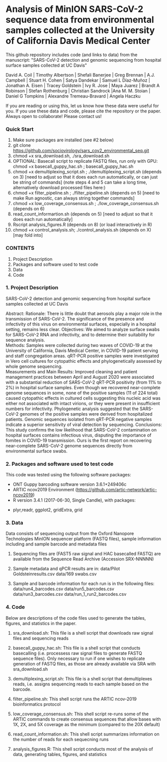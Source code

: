 # Analysis of MinION SARS-CoV-2 sequence data from environmental samples collected at the University of California Davis Medical Center

This github repository includes code (and links to data) from the manuscript:
"SARS-CoV-2 detection and genomic sequencing from hospital surface samples collected at UC Davis"

David A. Coil | Timothy Albertson | Shefali Banerjee | Greg Brennan  | A.J. Campbell | Stuart H. Cohen | Satya Dandekar  | Samuel L Díaz-Muñoz  | Jonathan A. Eisen | Tracey Goldstein  | Ivy R. Jose  | Maya Juarez  | Brandt A Robinson | Stefan Rothenburg | Christian Sandrock |Ana M. M. Stoian  | Daniel G Tompkins  | Alexandre Tremeau-Bravard  | Angela Haczku

If you are reading or using this, let us know how these data were useful for you. If you use these data and code, please cite the repository or the paper. Always open to collaborate! Please contact us!

### Quick Start
1. Make sure packages are installed (see #2 below)
2. git clone https://github.com/sociovirology/sars_cov2_environmental_seq.git
3. chmod +x sra_download.sh, ./sra_download.sh
4. OPTIONAL: Basecall script to replicate FASTQ files, run only with GPU: chmod +x basecall_guppy_hac.sh ; basecall_guppy_hac.sh
5. chmod +x demultiplexing_script.sh ; ./demultiplexing_script.sh (depends on 3) [need to adjust so that it does each run automatically, or can just be string of commands]
(note steps 4 and 5 can take a long time, alternatively download processed files here:)
6. chmod +x filter_pipeline.sh ; ./filter_pipeline.sh (depends on 5) [need to make Run agnostic, can always string together commands]
7. chmod +x low_coverage_consensus.sh ; ./low_coverage_consensus.sh (depends on 6)
8. read_count_informartion.sh (depends on 5) [need to adjust so that it does each run automatically]
9. Rscript analysis_figures.R (depends on 8) (or load interactively in R)
10. chmod +x control_analysis.sh; ./control_analysis.sh (depends on X) [may fold into]

### CONTENTS
1. Project Description
2. Packages and software used to test code
3. Data
4. Code

### 1. Project Description
SARS-CoV-2 detection and genomic sequencing from hospital surface samples collected at UC Davis

Abstract:
Rationale: There is little doubt that aerosols play a major role in the transmission of SARS-CoV-2. The significance of the presence and infectivity of this virus on environmental surfaces, especially in a hospital setting, remains less clear. 
Objectives:  We aimed to analyze surface swabs for SARS-CoV-2 RNA and infectivity, and to determine their suitability for sequence analysis.    
Methods: Samples were collected during two waves of COVID-19 at the University of California, Davis Medical Center, in COVID-19 patient serving and staff congregation areas. qRT-PCR positive samples were investigated in Vero cell cultures for cytopathic effects  and phylogenetically assessed by whole genome sequencing.   
Measurements and Main Results: Improved cleaning and patient management practices between April and August 2020 were associated with a substantial reduction of SARS-CoV-2 qRT-PCR positivity (from 11% to 2%) in hospital surface samples. Even though we recovered near-complete genome sequences in some, none of the positive samples (11 of 224 total) caused cytopathic effects in cultured cells suggesting this nucleic acid was either not associated with intact virions, or they were present in insufficient numbers for infectivity. Phylogenetic analysis suggested that the SARS-CoV-2 genomes of the positive samples were derived from hospitalized patients. Genomic sequences isolated from qRT-PCR negative samples indicate a superior sensitivity of viral detection by sequencing. 
Conclusions: This study confirms the low likelihood that SARS-CoV-2 contamination on hospital surfaces contains infectious virus, disputing the importance of fomites in COVID-19 transmission. Ours is the first report on recovering near-complete SARS-CoV-2 genome sequences directly from environmental surface swabs. 

### 2. Packages and software used to test code
This code was tested using the following software packages:

* ONT Guppy barcoding software version 3.6.1+249406c
* ARTIC ncov2019 Environment (https://github.com/artic-network/artic-ncov2019)
* R version 3.4.1 (2017-06-30, Single Candle), with packages:
+ plyr,readr, ggplot2, gridExtra, grid

### 3. Data
Data consists of sequencing output from the Oxford Nanopore Technologies MinION sequencer platform (FASTQ files), sample information including  and sample barcode and metadata files

1) Sequencing files are (FAST5 raw signal and HAC basecalled FASTQ) are available from the Sequence Read Archive (Accession SRX-NNNNN)

2) Sample metadata and qPCR results are in: 
data/Pilot Goldsteinresults.csv
data/169 swabs.csv

3) Sample and barcode information for each run is in the following files:
data/run4_barcodes.csv
data/run5_barcodes.csv
data/run3_barcodes.csv
data/run_1_run2_barcodes.csv

### 4. Code
Below are descriptions of the code files used to generate the tables, figures, and statistics in the paper.

1) sra_download.sh: This file is a shell script that downloads raw signal files and sequencing reads 

2) basecall_guppy_hac.sh: This file is a shell script that conducts basecalling (i.e. processess raw signal files to generate FASTQ sequence files). Only necessary to run if one wishes to replicate generation of FASTQ files, as those are already available via SRA with sra_download.sh

3) demultiplexing_script.sh: This file is a shell script that demultiplexes reads, i.e. assigns sequencing reads to each sample based on the barcode.

4) filter_pipeline.sh: This shell script runs the ARTIC ncov-2019 bioinformatics protocol

5) low_coverage_consensus.sh: This shell script re-runs some of the ARTIC commands to create consensus sequences that allow bases with 1X, 2X, and 5X coverage as the minimum (compared to the 20X default)

6) read_count_information.sh: This shell script summarizes information on the number of reads for each sequecning runs

7) analysis_figures.R: This shell script conducts most of the analysis of data, generating tables, figures, and statistics